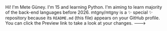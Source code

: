 Hi! I'm Mete Güney. I'm 15 and learning Python. I'm aiming to learn majority of the back-end languages before 2026. 
mtgny/mtgny is a ✨ special ✨ repository because its `README.md` (this file) appears on your GitHub profile.
You can click the Preview link to take a look at your changes.
--->
